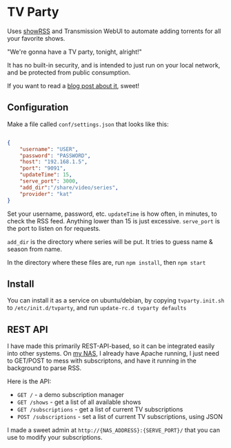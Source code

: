 # TV Party

Uses [showRSS](http://showrss.karmorra.info/) and Transmission WebUI to automate adding torrents for all your favorite shows.

"We're gonna have a TV party, tonight, alright!"

It has no built-in security, and is intended to just run on your local network, and be protected from public consumption.

If you want to read a [blog post about it](http://blog.jetboystudio.com/2013/04/15/automated_tv.html), sweet!

## Configuration

Make a file called `conf/settings.json` that looks like this:

```json

{
	"username": "USER",
	"password": "PASSWORD",
	"host": "192.168.1.5",
	"port": "9091",
	"updateTime": 15,
	"serve_port": 3000,
	"add_dir":"/share/video/series",
	"provider": "kat"
}

```

Set your username, password, etc. `updateTime` is how often, in minutes, to check the RSS feed. Anything lower than 15 is just excessive. `serve_port` is the port to listen on for requests.

`add_dir` is the directory where series will be put. It tries to guess name & season from name.

In the directory where these files are, run `npm install`, then `npm start`

## Install

You can install it as a service on ubuntu/debian, by copying `tvparty.init.sh` to `/etc/init.d/tvparty`, and run `update-rc.d tvparty defaults`


## REST API

I have made this primarily REST-API-based, so it can be integrated easily into other systems.  On [my NAS](http://blog.jetboystudio.com/2013/03/19/nas.html), I already have Apache running, I just need to GET/POST to mess with subscriptons, and have it running in the background to parse RSS.

Here is the API:

*  `GET /` - a demo subscription manager
*  `GET /shows` - get a list of all available shows
*  `GET /subscriptions` - get a list of current TV subscriptions
*  `POST /subscriptions` - set a list of current TV subscriptions, using JSON

I made a sweet admin at `http://{NAS_ADDRESS}:{SERVE_PORT}/` that you can use to modify your subscriptions.
